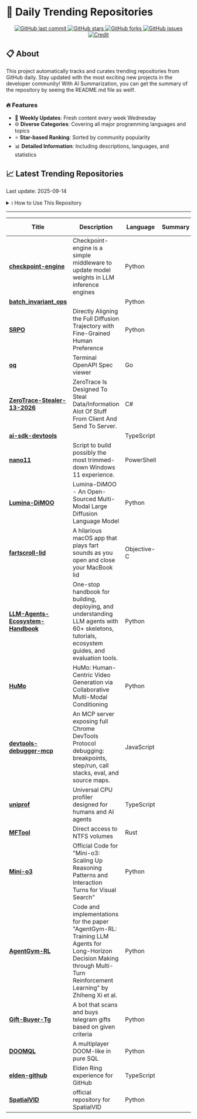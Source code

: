 # 🌟 Daily Trending Repositories

<div align="center">
<a href="https://github.com/marc-ko/daily-trending-repo/commits/main">
    <img src="https://img.shields.io/github/last-commit/marc-ko/daily-trending-repo" alt="GitHub last commit" />
</a>

<a href="https://github.com/marc-ko/daily-trending-repo/stargazers">
    <img src="https://img.shields.io/github/stars/marc-ko/daily-trending-repo" alt="GitHub stars" />
</a>
<a href="https://github.com/marc-ko/daily-trending-repo/network/members">
    <img src="https://img.shields.io/github/forks/marc-ko/daily-trending-repo" alt="GitHub forks" />
</a>
<a href="https://github.com/marc-ko/daily-trending-repo/issues">
    <img src="https://img.shields.io/github/issues/marc-ko/daily-trending-repo" alt="GitHub issues" />
</a>
<a alt="credit" href="https://github.com/zezhishao/DailyArXiv">
 <img src="https://img.shields.io/badge/credit%20-%20Idea%20From%20This%20Repo-blue" alt="Credit">
</a>
</div>

## 📋 About

This project automatically tracks and curates trending repositories from GitHub daily. Stay updated with the most exciting new projects in the developer community! With AI Summarization, you can get the summary of the repository by seeing the README.md file as well!.

### 🔥 Features

- 🔄 **Weekly Updates**: Fresh content every week Wednesday
- 🌐 **Diverse Categories**: Covering all major programming languages and topics
- ⭐ **Star-based Ranking**: Sorted by community popularity
- 📊 **Detailed Information**: Including descriptions, languages, and statistics

## 📈 Latest Trending Repositories

Last update: 2025-09-14

<details>
<summary>ℹ️ How to Use This Repository</summary>

1. **Star & Watch**: Click the 'Star' and 'Watch' buttons to receive weekly email notifications
2. **Browse**: Explore trending repositories organized by popularity
3. **Contribute**: Feel free to open issues or suggest improvements

</details>

---

| **Title** | **Description** | **Language** | **Summary** | **Tags** | **Stars Count** |
| --- | --- | --- | --- | --- | --- |
| **[checkpoint-engine](https://github.com/MoonshotAI/checkpoint-engine)** | Checkpoint-engine is a simple middleware to update model weights in LLM inference engines | Python |  |  | 595 |
| **[batch_invariant_ops](https://github.com/thinking-machines-lab/batch_invariant_ops)** |  | Python |  |  | 522 |
| **[SRPO](https://github.com/Tencent-Hunyuan/SRPO)** | Directly Aligning the Full Diffusion Trajectory with Fine-Grained Human Preference | Python |  |  | 417 |
| **[oq](https://github.com/plutov/oq)** | Terminal OpenAPI Spec viewer | Go |  |  | 410 |
| **[ZeroTrace-Stealer-13-2026](https://github.com/luis22d/ZeroTrace-Stealer-13-2026)** | ZeroTrace Is Designed To Steal Data/Information Alot Of Stuff From Client And Send To Server. | C# |  | <details><summary>crypt...</summary><p>crypter, crypter-fud, fud-crypter, fud-stealer, panel-stealer, stealer, stealer-files, stealer-fud, stealer-panel, stealing</p></details> | 407 |
| **[ai-sdk-devtools](https://github.com/midday-ai/ai-sdk-devtools)** |  | TypeScript |  |  | 340 |
| **[nano11](https://github.com/ntdevlabs/nano11)** | Script to build possibly the most trimmed-down Windows 11 experience. | PowerShell |  |  | 333 |
| **[Lumina-DiMOO](https://github.com/Alpha-VLLM/Lumina-DiMOO)** | Lumina-DiMOO - An Open-Sourced Multi-Modal Large Diffusion Language Model | Python |  | <details><summary>diffu...</summary><p>diffusion-large-language-model, discrete-diffusion-models, unified-multimodal-understanding-and-generation</p></details> | 288 |
| **[fartscroll-lid](https://github.com/iannuttall/fartscroll-lid)** | A hilarious macOS app that plays fart sounds as you open and close your MacBook lid | Objective-C |  |  | 286 |
| **[LLM-Agents-Ecosystem-Handbook](https://github.com/oxbshw/LLM-Agents-Ecosystem-Handbook)** | One-stop handbook for building, deploying, and understanding LLM agents with 60+ skeletons, tutorials, ecosystem guides, and evaluation tools. | Python |  | <details><summary>ai, a...</summary><p>ai, ai-agent, ai-agents, fine-tuning, finetuning-llms, freamework, llm, llmops, local-development, mcp-server, memory, rag, rag-chatbot, voice-agent</p></details> | 264 |
| **[HuMo](https://github.com/Phantom-video/HuMo)** | HuMo: Human-Centric Video Generation via Collaborative Multi-Modal Conditioning | Python |  |  | 243 |
| **[devtools-debugger-mcp](https://github.com/ScriptedAlchemy/devtools-debugger-mcp)** | An MCP server exposing full Chrome DevTools Protocol debugging: breakpoints, step/run, call stacks, eval, and source maps. | JavaScript |  |  | 236 |
| **[uniprof](https://github.com/indragiek/uniprof)** | Universal CPU profiler designed for humans and AI agents | TypeScript |  | <details><summary>perfo...</summary><p>performance, performance-optimization, profiler, profiling</p></details> | 232 |
| **[MFTool](https://github.com/Kudaes/MFTool)** | Direct access to NTFS volumes | Rust |  |  | 223 |
| **[Mini-o3](https://github.com/Mini-o3/Mini-o3)** | Official Code for "Mini-o3: Scaling Up Reasoning Patterns and Interaction Turns for Visual Search" | Python |  |  | 213 |
| **[AgentGym-RL](https://github.com/WooooDyy/AgentGym-RL)** | Code and implementations for the paper "AgentGym-RL: Training LLM Agents for Long-Horizon Decision Making through Multi-Turn Reinforcement Learning" by Zhiheng Xi et al. | Python |  | <details><summary>agent...</summary><p>agent, llm, llm-based-agent, scaling</p></details> | 209 |
| **[Gift-Buyer-Tg](https://github.com/aezate/Gift-Buyer-Tg)** | A bot that scans and buys telegram gifts based on given criteria | Python |  | <details><summary>gift-...</summary><p>gift-buyer, gift-buyer-tg, telegram-gift-buyer</p></details> | 206 |
| **[DOOMQL](https://github.com/cedardb/DOOMQL)** | A multiplayer DOOM-like in pure SQL | Python |  |  | 192 |
| **[elden-github](https://github.com/SaltyAom/elden-github)** | Elden Ring experience for GitHub | TypeScript |  |  | 189 |
| **[SpatialVID](https://github.com/NJU-3DV/SpatialVID)** | official repository for SpatialVID | Python |  |  | 184 |


